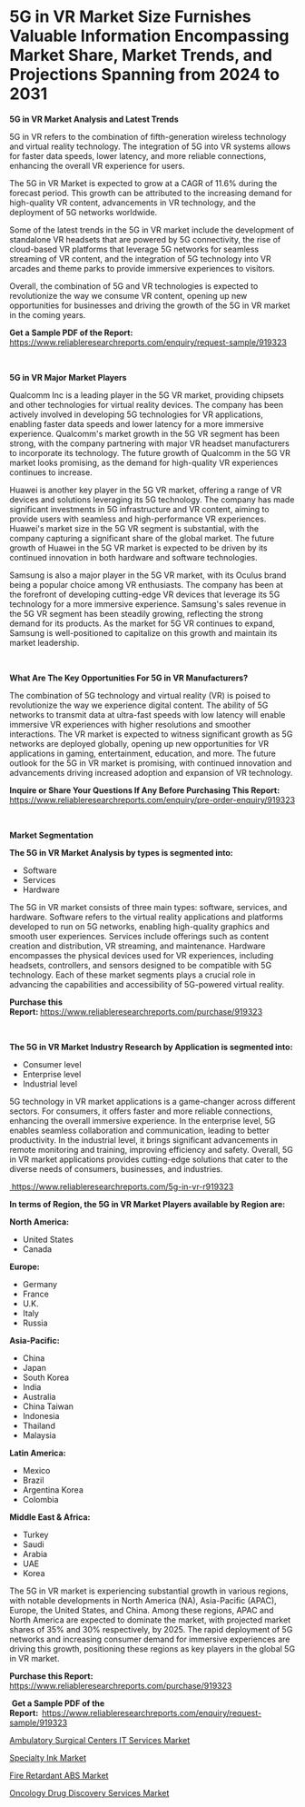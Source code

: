 <p><h1>5G in VR Market Size Furnishes Valuable Information Encompassing Market Share, Market Trends, and Projections Spanning from 2024 to 2031</h1></p><p><strong>5G in VR Market Analysis and Latest Trends</strong></p>
<p><p>5G in VR refers to the combination of fifth-generation wireless technology and virtual reality technology. The integration of 5G into VR systems allows for faster data speeds, lower latency, and more reliable connections, enhancing the overall VR experience for users. </p><p>The 5G in VR Market is expected to grow at a CAGR of 11.6% during the forecast period. This growth can be attributed to the increasing demand for high-quality VR content, advancements in VR technology, and the deployment of 5G networks worldwide. </p><p>Some of the latest trends in the 5G in VR market include the development of standalone VR headsets that are powered by 5G connectivity, the rise of cloud-based VR platforms that leverage 5G networks for seamless streaming of VR content, and the integration of 5G technology into VR arcades and theme parks to provide immersive experiences to visitors.</p><p>Overall, the combination of 5G and VR technologies is expected to revolutionize the way we consume VR content, opening up new opportunities for businesses and driving the growth of the 5G in VR market in the coming years.</p></p>
<p><strong>Get a Sample PDF of the Report:&nbsp;</strong> <a href="https://www.reliableresearchreports.com/enquiry/request-sample/919323">https://www.reliableresearchreports.com/enquiry/request-sample/919323</a></p>
<p>&nbsp;</p>
<p><strong>5G in VR Major Market Players</strong></p>
<p><p>Qualcomm Inc is a leading player in the 5G VR market, providing chipsets and other technologies for virtual reality devices. The company has been actively involved in developing 5G technologies for VR applications, enabling faster data speeds and lower latency for a more immersive experience. Qualcomm's market growth in the 5G VR segment has been strong, with the company partnering with major VR headset manufacturers to incorporate its technology. The future growth of Qualcomm in the 5G VR market looks promising, as the demand for high-quality VR experiences continues to increase.</p><p>Huawei is another key player in the 5G VR market, offering a range of VR devices and solutions leveraging its 5G technology. The company has made significant investments in 5G infrastructure and VR content, aiming to provide users with seamless and high-performance VR experiences. Huawei's market size in the 5G VR segment is substantial, with the company capturing a significant share of the global market. The future growth of Huawei in the 5G VR market is expected to be driven by its continued innovation in both hardware and software technologies.</p><p>Samsung is also a major player in the 5G VR market, with its Oculus brand being a popular choice among VR enthusiasts. The company has been at the forefront of developing cutting-edge VR devices that leverage its 5G technology for a more immersive experience. Samsung's sales revenue in the 5G VR segment has been steadily growing, reflecting the strong demand for its products. As the market for 5G VR continues to expand, Samsung is well-positioned to capitalize on this growth and maintain its market leadership.</p></p>
<p>&nbsp;</p>
<p><strong>What Are The Key Opportunities For 5G in VR Manufacturers?</strong></p>
<p><p>The combination of 5G technology and virtual reality (VR) is poised to revolutionize the way we experience digital content. The ability of 5G networks to transmit data at ultra-fast speeds with low latency will enable immersive VR experiences with higher resolutions and smoother interactions. The VR market is expected to witness significant growth as 5G networks are deployed globally, opening up new opportunities for VR applications in gaming, entertainment, education, and more. The future outlook for the 5G in VR market is promising, with continued innovation and advancements driving increased adoption and expansion of VR technology.</p></p>
<p><strong>Inquire or Share Your Questions If Any Before Purchasing This Report:</strong> <a href="https://www.reliableresearchreports.com/enquiry/pre-order-enquiry/919323">https://www.reliableresearchreports.com/enquiry/pre-order-enquiry/919323</a></p>
<p>&nbsp;</p>
<p><strong>Market Segmentation</strong></p>
<p><strong>The 5G in VR Market Analysis by types is segmented into:</strong></p>
<p><ul><li>Software</li><li>Services</li><li>Hardware</li></ul></p>
<p><p>The 5G in VR market consists of three main types: software, services, and hardware. Software refers to the virtual reality applications and platforms developed to run on 5G networks, enabling high-quality graphics and smooth user experiences. Services include offerings such as content creation and distribution, VR streaming, and maintenance. Hardware encompasses the physical devices used for VR experiences, including headsets, controllers, and sensors designed to be compatible with 5G technology. Each of these market segments plays a crucial role in advancing the capabilities and accessibility of 5G-powered virtual reality.</p></p>
<p><strong>Purchase this Report:&nbsp;</strong><a href="https://www.reliableresearchreports.com/purchase/919323">https://www.reliableresearchreports.com/purchase/919323</a></p>
<p>&nbsp;</p>
<p><strong>The 5G in VR Market Industry Research by Application is segmented into:</strong></p>
<p><ul><li>Consumer level</li><li>Enterprise level</li><li>Industrial level</li></ul></p>
<p><p>5G technology in VR market applications is a game-changer across different sectors. For consumers, it offers faster and more reliable connections, enhancing the overall immersive experience. In the enterprise level, 5G enables seamless collaboration and communication, leading to better productivity. In the industrial level, it brings significant advancements in remote monitoring and training, improving efficiency and safety. Overall, 5G in VR market applications provides cutting-edge solutions that cater to the diverse needs of consumers, businesses, and industries.</p></p>
<p><a href="https://www.reliableresearchreports.com/5g-in-vr-r919323">&nbsp;https://www.reliableresearchreports.com/5g-in-vr-r919323</a></p>
<p><strong>In terms of Region, the 5G in VR Market Players available by Region are:</strong></p>
<p>
    <p> <strong> North America: </strong>
        <ul>
            <li>United States</li>
            <li>Canada</li>
        </ul>
        </p> 
    <p> <strong> Europe: </strong>
        <ul>
            <li>Germany</li>
            <li>France</li>
            <li>U.K.</li>
            <li>Italy</li>
            <li>Russia</li>
        </ul>
        </p> 
    <p> <strong> Asia-Pacific: </strong>
        <ul>
            <li>China</li>
            <li>Japan</li>
            <li>South Korea</li>
            <li>India</li>
            <li>Australia</li>
            <li>China Taiwan</li>
            <li>Indonesia</li>
            <li>Thailand</li>
            <li>Malaysia</li>
        </ul>
        </p> 
    <p> <strong> Latin America: </strong>
        <ul>
            <li>Mexico</li>
            <li>Brazil</li>
            <li>Argentina Korea</li>
            <li>Colombia</li>
        </ul>
        </p> 
    <p> <strong> Middle East & Africa: </strong>
        <ul>
            <li>Turkey</li>
            <li>Saudi</li>
            <li>Arabia</li>
            <li>UAE</li>
            <li>Korea</li>
        </ul>
    </p>
    </p>
<p><p>The 5G in VR market is experiencing substantial growth in various regions, with notable developments in North America (NA), Asia-Pacific (APAC), Europe, the United States, and China. Among these regions, APAC and North America are expected to dominate the market, with projected market shares of 35% and 30% respectively, by 2025. The rapid deployment of 5G networks and increasing consumer demand for immersive experiences are driving this growth, positioning these regions as key players in the global 5G in VR market.</p></p>
<p><strong>Purchase this Report: </strong><a href="https://www.reliableresearchreports.com/purchase/919323">https://www.reliableresearchreports.com/purchase/919323</a></p>
<p>&nbsp;<strong>Get a Sample PDF of the Report:&nbsp;&nbsp;</strong><a href="https://www.reliableresearchreports.com/enquiry/request-sample/919323">https://www.reliableresearchreports.com/enquiry/request-sample/919323</a></p>
<p><strong></strong></p>
<p><p><a href="https://github.com/ashman753/Market-Research-Report-List-1/blob/main/ambulatory-surgical-centers-it-services-market.md">Ambulatory Surgical Centers IT Services Market</a></p><p><a href="https://www.linkedin.com/pulse/specialty-ink-market-insights-players-forecast-till-2031-voxtalent-kfuef">Specialty Ink Market</a></p><p><a href="https://www.linkedin.com/pulse/global-fire-retardant-abs-market-size-trends-insights-projections-bu3if">Fire Retardant ABS Market</a></p><p><a href="https://github.com/LibbySpencer2018/Market-Research-Report-List-1/blob/main/oncology-drug-discovery-services-market.md">Oncology Drug Discovery Services Market</a></p></p>